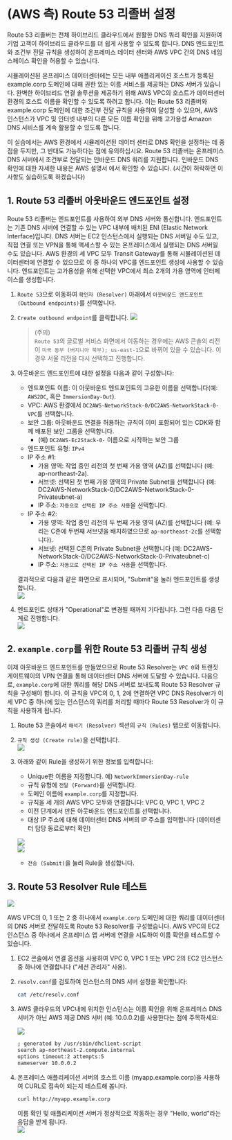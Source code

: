 # (AWS 측) Route 53 리졸버 설정

Route 53 리졸버는 전체 하이브리드 클라우드에서 원활한 DNS 쿼리 확인을 지원하여 기업 고객이 하이브리드 클라우드를 더 쉽게 사용할 수 있도록 합니다. DNS 엔드포인트와 조건부 전달 규칙을 생성하여 온프레미스 데이터 센터와 AWS VPC 간의 DNS 네임스페이스 확인을 허용할 수 있습니다.

시뮬레이션된 온프레미스 데이터센터에는 모든 내부 애플리케이션 호스트가 등록된 example.corp 도메인에 대해 권한 있는 이름 서비스를 제공하는 DNS 서버가 있습니다. 완벽한 하이브리드 연결 솔루션을 제공하기 위해 AWS VPC의 호스트가 데이터센터 환경의 호스트 이름을 확인할 수 있도록 하려고 합니다. 이는 Route 53 리졸버와 example.corp 도메인에 대한 조건부 전달 규칙을 사용하여 달성할 수 있으며, AWS 인스턴스가 VPC 및 인터넷 내부의 다른 모든 이름 확인을 위해 고가용성 Amazon DNS 서비스를 계속 활용할 수 있도록 합니다.

이 실습에서는 AWS 환경에서 시뮬레이션된 데이터 센터로 DNS 확인을 설정하는 데 중점을 두지만, 그 반대도 가능하다는 점에 유의하십시요. Route 53 리졸버는 온프레미스 DNS 서버에서 조건부로 전달되는 인바운드 DNS 쿼리를 지원합니다. 인바운드 DNS 확인에 대한 자세한 내용은 AWS 설명서 에서 확인할 수 있습니다. (시간이 허락하면 이 사항도 실습하도록 하겠습니다)

## 1. Route 53 리졸버 아웃바운드 엔드포인트 설정

Route 53 리졸버는 엔드포인트를 사용하여 외부 DNS 서버와 통신합니다. 엔드포인트는 기존 DNS 서버에 연결할 수 있는 VPC 내부에 배치된 ENI (Elastic Network Interface)입니다. DNS 서버는 EC2 인스턴스에서 실행되는 DNS 서버일 수도 있고, 직접 연결 또는 VPN을 통해 액세스할 수 있는 온프레미스에서 실행되는 DNS 서버일 수도 있습니다. AWS 환경의 세 VPC 모두 Transit Gateway를 통해 시뮬레이션된 데이터센터에 연결할 수 있으므로 이 중 하나의 VPC를 엔드포인트 생성에 사용할 수 있습니다. 엔드포인트는 고가용성을 위해 선택한 VPC에서 최소 2개의 가용 영역에 인터페이스를 생성합니다.

1. ```Route 53```으로 이동하여 ```확인자 (Resolver)``` 아래에서 ```아웃바운드 엔드포인트 (Outbound endpoints)```를 선택합니다.

2. ```Create outbound endpoint```를 클릭합니다.
    ![](./assets/create-outbound-endpoints.png)

    > (주의)<br>
    > ```Route 53```의 글로벌 서비스 화면에서 이동하는 경우에는 AWS 콘솔의 리전이 ```미국 동부 (버지니아 북부); us-east-1```으로 바뀌어 있을 수 있습니다. 이 경우 서울 리전을 다시 선택하고 진행합니다.

3. 아웃바운드 엔드포인트에 대한 설정을 다음과 같이 구성합니다:
   - 엔드포인트 이름: 이 아웃바운드 엔드포인트의 고유한 이름을 선택합니다(예: ```AWS2DC```, 혹은 ```ImmersionDay-Out```). 
   - VPC: AWS 환경에서 ```DC2AWS-NetworkStack-0/DC2AWS-NetworkStack-0-VPC```를 선택합니다. 
   - 보안 그룹: 아웃바운드 연결을 허용하는 규칙이 이미 포함되어 있는 CDK와 함께 배포된 보안 그룹을 선택합니다.
     - (예) ```DC2AWS-Ec2Stack-0-``` 이름으로 시작하는 보안 그룹 
   - 엔드포인트 유형: ```IPv4```
   - IP 주소 #1:
     - 가용 영역: 작업 중인 리전의 첫 번째 가용 영역 (AZ)를 선택합니다 (예: ap-northeast-2a). 
     - 서브넷: 선택된 첫 번째 가용 영역의 Private Subnet을 선택합니다 (예: DC2AWS-NetworkStack-0/DC2AWS-NetworkStack-0-Privateubnet-a) 
     - IP 주소: ```자동으로 선택된 IP 주소 사용```을 선택합니다.
   - IP 주소 #2:
     - 가용 영역: 작업 중인 리전의 두 번째 가용 영역 (AZ)를 선택합니다 (예: 우리는 C존에 두번째 서브넷을 배치하였으므로 ```ap-northeast-2c```를 선택합니다). 
     - 서브넷: 선택된 C존의 Private Subnet을 선택합니다 (예: DC2AWS-NetworkStack-0/DC2AWS-NetworkStack-0-Privateubnet-c)
     - IP 주소: ```자동으로 선택된 IP 주소 사용```을 선택합니다.

    결과적으로 다음과 같은 화면으로 표시되며, "Submit"을 눌러 엔드포인트를 생성합니다.<br>
    ![](./assets/create-outbound-endpoints-final.png)

4. 엔드포인트 상태가 "Operational"로 변경될 때까지 기다립니다. 그런 다음 다음 단계로 진행합니다.<br>
    ![](./assets/outbound-endpoint-operational.png)

## 2. ```example.corp```를 위한 Route 53 리졸버 규칙 생성

이제 아웃바운드 엔드포인트를 만들었으므로 Route 53 Resolver는 ```VPC 0```와 트랜짓 게이트웨이의 VPN 연결을 통해 데이터센터 DNS 서버에 도달할 수 있습니다. 다음으로, ```example.corp```에 대한 쿼리를 해당 DNS 서버로 보내도록 Route 53 Resolver 규칙을 구성해야 합니다. 이 규칙을 VPC의 0, 1, 2에 연결하면 VPC DNS Resolver가 이 세 VPC 중 하나에 있는 인스턴스의 쿼리를 처리할 때마다 Route 53 Resolver가 이 규칙을 사용하게 됩니다.

1. Route 53 콘솔에서 ```해석기 (Resolver)``` 섹션의 ```규칙 (Rules)``` 탭으로 이동합니다.

2. ```규칙 생성 (Create rule)```을 선택합니다.<br>
    ![](./assets/create-route53-resolver-rule.png)

3. 아래와 같이 Rule을 생성하기 위한 정보를 입력합니다:<br>
    - Unique한 이름을 지정합니다. 예) ```NetworkImmersionDay-rule```
    - 규칙 유형에 ```전달 (Forward)```를 선택합니다.
    - 도메인 이름에 ```example.corp```를 지정합니다. 
    - 규칙을 세 개의 AWS VPC 모두와 연결합니다: VPC 0, VPC 1, VPC 2
    - 이전 단계에서 만든 아웃바운드 엔드포인트를 선택합니다.
    - 대상 IP 주소에 대해 데이터센터 DNS 서버의 IP 주소를 입력합니다 (데이터센터 담당 동료로부터 확인)

    ![](./assets/create-outbound-rule-01.png)<br>
    ![](./assets/create-outbound-rule-02.png)<br>

    - ```전송 (Submit)```을 눌러 Rule을 생성합니다.

## 3. Route 53 Resolver Rule 테스트

![](./assets/aws-testing-outbound-route53-resolver-rule.png)

AWS VPC의 0, 1 또는 2 중 하나에서 ```example.corp``` 도메인에 대한 쿼리를 데이터센터의 DNS 서버로 전달하도록 Route 53 Resolver를 구성했습니다. AWS VPC의 EC2 인스턴스 중 하나에서 온프레미스 앱 서버에 연결을 시도하여 이름 확인을 테스트할 수 있습니다.

1. EC2 콘솔에서 연결 옵션을 사용하여 VPC 0, VPC 1 또는 VPC 2의 EC2 인스턴스 중 하나에 연결합니다 ("세션 관리자" 사용).

2. ```resolv.conf```를 검토하여 인스턴스의 DNS 서버 설정을 확인합니다:

    ```bash
    cat /etc/resolv.conf
    ```

3. AWS 클라우드의 VPC내에 위치한 인스턴스는 이름 확인을 위해 온프레미스 DNS 서버가 아닌 AWS 제공 DNS 서버 (예: 10.0.0.2)를 사용한다는 점에 주목하세요:

    ![](./assets/aws-instance-resolv-conf.png)

    ```bash
    ; generated by /usr/sbin/dhclient-script
    search ap-northeast-2.compute.internal
    options timeout:2 attempts:5
    nameserver 10.0.0.2
    ```

4. 온프레미스 애플리케이션 서버의 호스트 이름 (myapp.example.corp)을 사용하여 CURL로 접속이 되는지 테스트해 봅니다.
    ```bash
   curl http://myapp.example.corp
    ```
    이름 확인 및 애플리케이션 서버가 정상적으로 작동하는 경우 "Hello, world"라는 응답을 받게 됩니다.<br>
   ![](./assets/aws-curl-dc-application-server.png)
